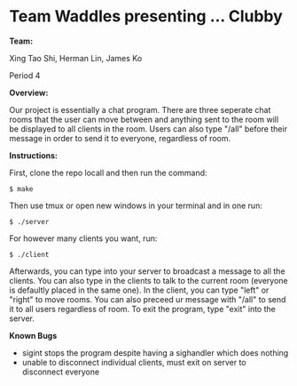 # Team Waddles presenting ... Clubby

**Team:**

Xing Tao Shi, Herman Lin, James Ko

Period 4

**Overview:**

Our project is essentially a chat program. There are three seperate chat rooms that the user can move between and anything sent to the room will be displayed to all clients in the room. Users can also type "/all" before their message in order to send it to everyone, regardless of room.

**Instructions:**

First, clone the repo locall and then run the command:

```
$ make
```
Then use tmux or open new windows in your terminal and in one run:

```
$ ./server
```

For however many clients you want, run:

```
$ ./client
```

Afterwards, you can type into your server to broadcast a message to all the clients. You can also type in the clients to talk to the current room (everyone is defaultly placed in the same one). In the client, you can type "left" or "right" to move rooms. You can also preceed ur message with "/all" to send it to all users regardless of room. To exit the program, type "exit" into the server.

**Known Bugs**
- sigint stops the program despite having a sighandler which does nothing
- unable to disconnect individual clients, must exit on server to disconnect everyone
